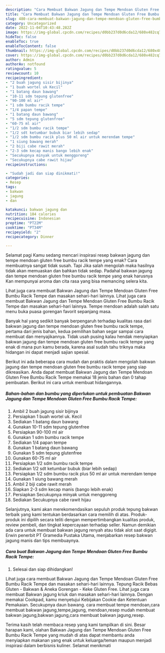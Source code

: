 ```yaml
---
description: "Cara Membuat Bakwan Jagung dan Tempe Mendoan Gluten Free Bumbu Racik Tempe yang Lezat Sekali, Buat Buka Puasa Sempurna"
title: "Cara Membuat Bakwan Jagung dan Tempe Mendoan Gluten Free Bumbu Racik Tempe yang Lezat Sekali, Buat Buka Puasa Sempurna"
slug: 480-cara-membuat-bakwan-jagung-dan-tempe-mendoan-gluten-free-bumbu-racik-tempe-yang-lezat-sekali-buat-buka-puasa-sempurna
category: Uncategorized
date: 2022-11-04T10:43:48.282Z
image: https://img-global.cpcdn.com/recipes/d0bb237d0d6cda12/680x482cq70/bakwan-jagung-dan-tempe-mendoan-gluten-free-bumbu-racik-tempe-foto-resep-utama.jpg
hideToc: false
enableToc: true
enableTocContent: false
thumbnail: https://img-global.cpcdn.com/recipes/d0bb237d0d6cda12/680x482cq70/bakwan-jagung-dan-tempe-mendoan-gluten-free-bumbu-racik-tempe-foto-resep-utama.jpg
cover: https://img-global.cpcdn.com/recipes/d0bb237d0d6cda12/680x482cq70/bakwan-jagung-dan-tempe-mendoan-gluten-free-bumbu-racik-tempe-foto-resep-utama.jpg
author: Admin
authorAv: notfound
ratingvalue: 5
reviewcount: 10
recipeingredient:
- "2 buah jagung sisir bijinya"
- "1 buah wortel uk Kecil"
- "1 batang daun bawang"
- "10-11 sdm tepung glutenfree"
- "90-100 ml air"
- "1 sdm bumbu racik tempe"
- "1/4 papan tempe"
- "1 batang daun bawang"
- "5 sdm tepung glutenfree"
- "60-75 ml air"
- "1/2 sdm bumbu racik tempe"
- "1/2 sdt ketumbar bubuk biar lebih sedap"
- "1/2 sdm bumbu racik plus 50 ml air untuk merendam tempe"
- "1 siung bawang merah"
- "2 biji cabe rawit merah"
- "2-3 sdm kecap manis bango lebih enak"
- "Secukupnya minyak untuk menggoreng"
- "Secukupnya cabe rawit hijau"
recipeinstructions:

- "Sudah jadi dan siap dinikmati!"
categories:
- Resep
tags:
- bakwan
- jagung
- dan

katakunci: bakwan jagung dan 
nutrition: 184 calories
recipecuisine: Indonesian
preptime: "PT22M"
cooktime: "PT34M"
recipeyield: "2"
recipecategory: Dinner

---
```



Selamat pagi Kamu sedang mencari inspirasi resep bakwan jagung dan tempe mendoan gluten free bumbu racik tempe yang enak? Cara membuatnya sangat tidak susah. Tapi Jika salah mengolah maka hasilnya tidak akan memuaskan dan bahkan tidak sedap. Padahal bakwan jagung dan tempe mendoan gluten free bumbu racik tempe yang enak harusnya Kan mempunyai aroma dan cita rasa yang bisa memancing selera kita.


Lihat juga cara membuat Bakwan Jagung dan Tempe Mendoan Gluten Free Bumbu Racik Tempe dan masakan sehari-hari lainnya. Lihat juga cara membuat Bakwan Jagung dan Tempe Mendoan Gluten Free Bumbu Racik Tempe dan masakan sehari-hari lainnya. Tempe mendoan adalah salah satu menu buka puasa gorengan favorit sepanjang masa.

Banyak hal yang sedikit banyak berpengaruh terhadap kualitas rasa dari bakwan jagung dan tempe mendoan gluten free bumbu racik tempe, pertama dari jenis bahan, kedua pemilihan bahan segar sampai cara membuat dan menyajikannya. Tidak usah pusing kalau hendak menyiapkan bakwan jagung dan tempe mendoan gluten free bumbu racik tempe yang enak di mana pun kamu berada, karena asal sudah tahu triknya maka hidangan ini dapat menjadi sajian spesial.


Berikut ini ada beberapa cara mudah dan praktis dalam mengolah bakwan jagung dan tempe mendoan gluten free bumbu racik tempe yang siap dikreasikan. Anda dapat membuat Bakwan Jagung dan Tempe Mendoan Gluten Free Bumbu Racik Tempe memakai 18 jenis bahan dan 0 tahap pembuatan. Berikut ini cara untuk membuat hidangannya.

<!--inarticleads1-->

##### Bahan-bahan dan bumbu yang diperlukan untuk pembuatan Bakwan Jagung dan Tempe Mendoan Gluten Free Bumbu Racik Tempe:

1. Ambil 2 buah jagung sisir bijinya
1. Persiapkan 1 buah wortel uk. Kecil
1. Sediakan 1 batang daun bawang
1. Gunakan 10-11 sdm tepung glutenfree
1. Persiapkan 90-100 ml air
1. Gunakan 1 sdm bumbu racik tempe
1. Sediakan 1/4 papan tempe
1. Gunakan 1 batang daun bawang
1. Gunakan 5 sdm tepung glutenfree
1. Gunakan 60-75 ml air
1. Persiapkan 1/2 sdm bumbu racik tempe
1. Sediakan 1/2 sdt ketumbar bubuk (biar lebih sedap)
1. Persiapkan 1/2 sdm bumbu racik plus 50 ml air untuk merendam tempe
1. Gunakan 1 siung bawang merah
1. Ambil 2 biji cabe rawit merah
1. Siapkan 2-3 sdm kecap manis (bango lebih enak)
1. Persiapkan Secukupnya minyak untuk menggoreng
1. Sediakan Secukupnya cabe rawit hijau


Selanjutnya, kami akan merekomendasikan sepuluh produk tepung bakwan terbaik yang kami tentukan berdasarkan cara memilih di atas. Produk-produk ini dipilih secara teliti dengan mempertimbangkan kualitas produk, review pembeli, dan tingkat kepercayaan terhadap seller. Namun demikian ada cara untuk membuat bakwan jagung renyah atau tidak alot saat digigit. Erwin penerbit PT Gramedia Pustaka Utama, menjabarkan resep bakwan jagung manis dan tips membuaynya. 

<!--inarticleads2-->

##### Cara buat Bakwan Jagung dan Tempe Mendoan Gluten Free Bumbu Racik Tempe:


1. Selesai dan siap dihidangkan!

Lihat juga cara membuat Bakwan Jagung dan Tempe Mendoan Gluten Free Bumbu Racik Tempe dan masakan sehari-hari lainnya. Tepung Racik Bebas Gluten - Bakwan &amp; Aneka Gorengan - Keke Gluten Free. Lihat juga cara membuat Bakwan jagung kriuk dan masakan sehari-hari lainnya. Dengan memakai Cookpad, kamu menyetujui Kebijakan Cookie dan Ketentuan Pemakaian. Secukupnya daun bawang. cara membuat tempe mendoan,cara membuat bakwan jagung,tempe,jagung, mendoan,resep mudah membuat bakwan jagung,bakwan jagung,cara membuat bakwan jagung,resep. 

Terima kasih telah membaca resep yang kami tampilkan di sini. Besar harapan kami, olahan Bakwan Jagung dan Tempe Mendoan Gluten Free Bumbu Racik Tempe yang mudah di atas dapat membantu anda menyiapkan makanan yang enak untuk keluarga/teman maupun menjadi inspirasi dalam berbisnis kuliner. Selamat menikmati
